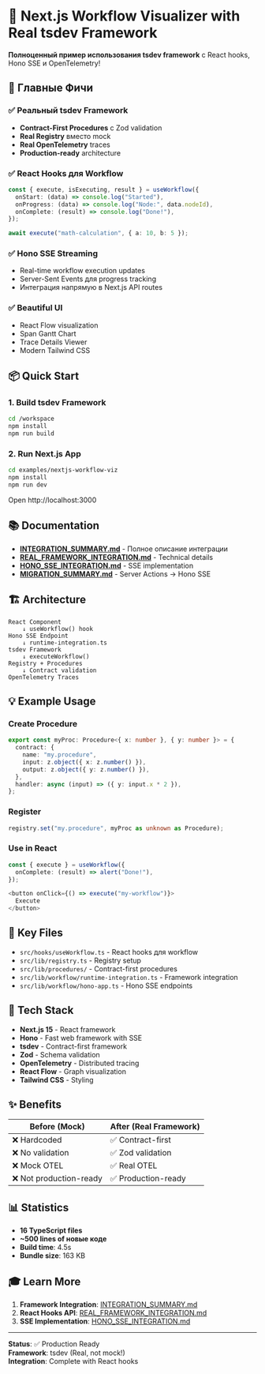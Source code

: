 # 🎉 Next.js Workflow Visualizer with Real tsdev Framework

**Полноценный пример использования tsdev framework** с React hooks, Hono SSE и OpenTelemetry!

## 🚀 Главные Фичи

### ✅ Реальный tsdev Framework
- **Contract-First Procedures** с Zod validation
- **Real Registry** вместо mock
- **Real OpenTelemetry** traces
- **Production-ready** architecture

### ✅ React Hooks для Workflow
```typescript
const { execute, isExecuting, result } = useWorkflow({
  onStart: (data) => console.log("Started"),
  onProgress: (data) => console.log("Node:", data.nodeId),
  onComplete: (result) => console.log("Done!"),
});

await execute("math-calculation", { a: 10, b: 5 });
```

### ✅ Hono SSE Streaming
- Real-time workflow execution updates
- Server-Sent Events для progress tracking
- Интеграция напрямую в Next.js API routes

### ✅ Beautiful UI
- React Flow visualization
- Span Gantt Chart  
- Trace Details Viewer
- Modern Tailwind CSS

## 📦 Quick Start

### 1. Build tsdev Framework

```bash
cd /workspace
npm install
npm run build
```

### 2. Run Next.js App

```bash
cd examples/nextjs-workflow-viz
npm install
npm run dev
```

Open http://localhost:3000

## 📚 Documentation

- **[INTEGRATION_SUMMARY.md](./INTEGRATION_SUMMARY.md)** - Полное описание интеграции
- **[REAL_FRAMEWORK_INTEGRATION.md](./REAL_FRAMEWORK_INTEGRATION.md)** - Technical details
- **[HONO_SSE_INTEGRATION.md](./HONO_SSE_INTEGRATION.md)** - SSE implementation  
- **[MIGRATION_SUMMARY.md](./MIGRATION_SUMMARY.md)** - Server Actions → Hono SSE

## 🏗️ Architecture

```
React Component
    ↓ useWorkflow() hook
Hono SSE Endpoint  
    ↓ runtime-integration.ts
tsdev Framework
    ↓ executeWorkflow()
Registry + Procedures
    ↓ Contract validation
OpenTelemetry Traces
```

## 💡 Example Usage

### Create Procedure

```typescript
export const myProc: Procedure<{ x: number }, { y: number }> = {
  contract: {
    name: "my.procedure",
    input: z.object({ x: z.number() }),
    output: z.object({ y: z.number() }),
  },
  handler: async (input) => ({ y: input.x * 2 }),
};
```

### Register

```typescript
registry.set("my.procedure", myProc as unknown as Procedure);
```

### Use in React

```typescript
const { execute } = useWorkflow({
  onComplete: (result) => alert("Done!"),
});

<button onClick={() => execute("my-workflow")}>
  Execute
</button>
```

## 🎯 Key Files

- `src/hooks/useWorkflow.ts` - React hooks для workflow
- `src/lib/registry.ts` - Registry setup
- `src/lib/procedures/` - Contract-first procedures
- `src/lib/workflow/runtime-integration.ts` - Framework integration
- `src/lib/workflow/hono-app.ts` - Hono SSE endpoints

## 🔧 Tech Stack

- **Next.js 15** - React framework
- **Hono** - Fast web framework with SSE
- **tsdev** - Contract-first framework
- **Zod** - Schema validation
- **OpenTelemetry** - Distributed tracing
- **React Flow** - Graph visualization
- **Tailwind CSS** - Styling

## ✨ Benefits

| Before (Mock) | After (Real Framework) |
|--------------|----------------------|
| ❌ Hardcoded | ✅ Contract-first |
| ❌ No validation | ✅ Zod validation |
| ❌ Mock OTEL | ✅ Real OTEL |
| ❌ Not production-ready | ✅ Production-ready |

## 📊 Statistics

- **16 TypeScript files**
- **~500 lines of новые коде**
- **Build time**: 4.5s
- **Bundle size**: 163 KB

## 🎓 Learn More

1. **Framework Integration**: [INTEGRATION_SUMMARY.md](./INTEGRATION_SUMMARY.md)
2. **React Hooks API**: [REAL_FRAMEWORK_INTEGRATION.md](./REAL_FRAMEWORK_INTEGRATION.md)
3. **SSE Implementation**: [HONO_SSE_INTEGRATION.md](./HONO_SSE_INTEGRATION.md)

---

**Status**: ✅ Production Ready  
**Framework**: tsdev (Real, not mock!)  
**Integration**: Complete with React hooks
